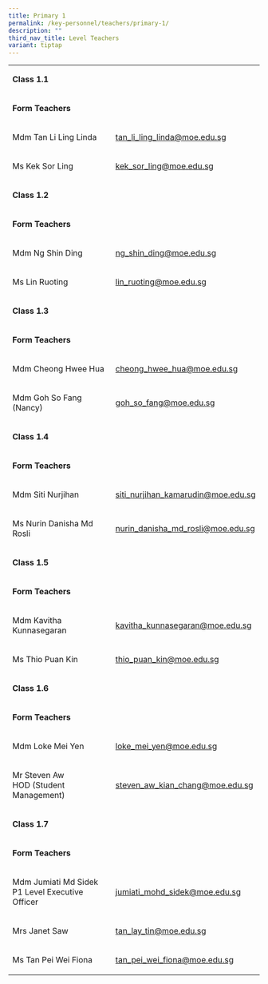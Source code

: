 ```yaml
---
title: Primary 1
permalink: /key-personnel/teachers/primary-1/
description: ""
third_nav_title: Level Teachers
variant: tiptap
---
```

<table style="minWidth: 50px">
<colgroup>
<col>
<col>
</colgroup>
<tbody>
<tr>
<td rowspan="1" colspan="2">
<p><strong>Class 1.1</strong>
</p>
</td>
</tr>
<tr>
<td rowspan="1" colspan="2">
<p><strong>Form Teachers</strong>
</p>
</td>
</tr>
<tr>
<td rowspan="1" colspan="1">
<p>Mdm Tan Li Ling Linda</p>
</td>
<td rowspan="1" colspan="1">
<p><a href="mailto:tan_li_ling_linda@moe.edu.sg" rel="noopener noreferrer nofollow" target="">tan_li_ling_linda@moe.edu.sg</a>
</p>
</td>
</tr>
<tr>
<td rowspan="1" colspan="1">
<p>Ms Kek Sor Ling</p>
</td>
<td rowspan="1" colspan="1">
<p><a href="mailto:kek_sor_ling@moe.edu.sg" rel="noopener noreferrer nofollow" target="">kek_sor_ling@moe.edu.sg</a>
</p>
</td>
</tr>
<tr>
<td rowspan="1" colspan="2">
<p><strong>Class 1.2</strong>
</p>
</td>
</tr>
<tr>
<td rowspan="1" colspan="2">
<p><strong>Form Teachers</strong>
</p>
</td>
</tr>
<tr>
<td rowspan="1" colspan="1">
<p>Mdm Ng Shin Ding</p>
</td>
<td rowspan="1" colspan="1">
<p><a href="mailto:ng_shin_ding@moe.edu.sg" rel="noopener noreferrer nofollow" target="">ng_shin_ding@moe.edu.sg</a>
</p>
</td>
</tr>
<tr>
<td rowspan="1" colspan="1">
<p>Ms Lin Ruoting</p>
</td>
<td rowspan="1" colspan="1">
<p><a href="mailto:lin_ruoting@moe.edu.sg" rel="noopener noreferrer nofollow" target="">lin_ruoting@moe.edu.sg</a>
</p>
</td>
</tr>
<tr>
<td rowspan="1" colspan="2">
<p><strong>Class 1.3</strong>
</p>
</td>
</tr>
<tr>
<td rowspan="1" colspan="2">
<p><strong>Form Teachers</strong>
</p>
</td>
</tr>
<tr>
<td rowspan="1" colspan="1">
<p>Mdm Cheong Hwee Hua</p>
</td>
<td rowspan="1" colspan="1">
<p><a href="mailto:cheong_hwee_hua@moe.edu.sg" rel="noopener noreferrer nofollow" target="">cheong_hwee_hua@moe.edu.sg</a>
</p>
</td>
</tr>
<tr>
<td rowspan="1" colspan="1">
<p>Mdm Goh So Fang (Nancy)</p>
</td>
<td rowspan="1" colspan="1">
<p><a href="mailto:goh_so_fang@moe.edu.sg" rel="noopener noreferrer nofollow" target="">goh_so_fang@moe.edu.sg</a>
</p>
</td>
</tr>
<tr>
<td rowspan="1" colspan="2">
<p><strong>Class 1.4</strong>
</p>
</td>
</tr>
<tr>
<td rowspan="1" colspan="2">
<p><strong>Form Teachers</strong>
</p>
</td>
</tr>
<tr>
<td rowspan="1" colspan="1">
<p>Mdm Siti Nurjihan</p>
</td>
<td rowspan="1" colspan="1">
<p><a href="mailto:siti_nurjihan_kamarudin@moe.edu.sg" rel="noopener noreferrer nofollow" target="">siti_nurjihan_kamarudin@moe.edu.sg</a>
</p>
</td>
</tr>
<tr>
<td rowspan="1" colspan="1">
<p>Ms Nurin Danisha Md Rosli</p>
</td>
<td rowspan="1" colspan="1">
<p><a href="mailto:nurin_danisha_md_rosli@moe.edu.sg" rel="noopener noreferrer nofollow" target="">nurin_danisha_md_rosli@moe.edu.sg</a>
</p>
</td>
</tr>
<tr>
<td rowspan="1" colspan="2">
<p><strong>Class 1.5</strong>
</p>
</td>
</tr>
<tr>
<td rowspan="1" colspan="2">
<p><strong>Form Teachers</strong>
</p>
</td>
</tr>
<tr>
<td rowspan="1" colspan="1">
<p>Mdm Kavitha Kunnasegaran</p>
</td>
<td rowspan="1" colspan="1">
<p><a href="mailto:kavitha_kunnasegaran@moe.edu.sg" rel="noopener noreferrer nofollow" target="">kavitha_kunnasegaran@moe.edu.sg</a>
</p>
</td>
</tr>
<tr>
<td rowspan="1" colspan="1">
<p>Ms Thio Puan Kin</p>
</td>
<td rowspan="1" colspan="1">
<p><a href="mailto:thio_puan_kin@moe.edu.sg" rel="noopener noreferrer nofollow" target="">thio_puan_kin@moe.edu.sg</a>
</p>
</td>
</tr>
<tr>
<td rowspan="1" colspan="2">
<p><strong>Class 1.6</strong>
</p>
</td>
</tr>
<tr>
<td rowspan="1" colspan="2">
<p><strong>Form Teachers</strong>
</p>
</td>
</tr>
<tr>
<td rowspan="1" colspan="1">
<p>Mdm Loke Mei Yen</p>
</td>
<td rowspan="1" colspan="1">
<p><a href="mailto:loke_mei_yen@moe.edu.sg" rel="noopener noreferrer nofollow" target="">loke_mei_yen@moe.edu.sg</a>
</p>
</td>
</tr>
<tr>
<td rowspan="1" colspan="1">
<p>Mr Steven Aw
<br>HOD (Student Management)</p>
</td>
<td rowspan="1" colspan="1">
<p><a href="mailto:steven_aw_kian_chang@moe.edu.sg" rel="noopener noreferrer nofollow" target="">steven_aw_kian_chang@moe.edu.sg</a>
</p>
</td>
</tr>
<tr>
<td rowspan="1" colspan="2">
<p><strong>Class 1.7</strong>
</p>
</td>
</tr>
<tr>
<td rowspan="1" colspan="2">
<p><strong>Form Teachers</strong>
</p>
</td>
</tr>
<tr>
<td rowspan="1" colspan="1">
<p>Mdm Jumiati Md Sidek
<br>P1 Level Executive Officer</p>
</td>
<td rowspan="1" colspan="1">
<p><a href="mailto:jumiati_mohd_sidek@moe.edu.sg" rel="noopener noreferrer nofollow" target="">jumiati_mohd_sidek@moe.edu.sg</a>
</p>
</td>
</tr>
<tr>
<td rowspan="1" colspan="1">
<p>Mrs Janet Saw</p>
</td>
<td rowspan="1" colspan="1">
<p><a href="mailto:tan_lay_tin@moe.edu.sg" rel="noopener noreferrer nofollow" target="">tan_lay_tin@moe.edu.sg</a>
</p>
</td>
</tr>
<tr>
<td rowspan="1" colspan="1">
<p>Ms Tan Pei Wei Fiona</p>
</td>
<td rowspan="1" colspan="1">
<p><a href="mailto:tan_pei_wei_fiona@moe.edu.sg" rel="noopener noreferrer nofollow" target="">tan_pei_wei_fiona@moe.edu.sg</a>
</p>
</td>
</tr>
</tbody>
</table>
<p></p>
<p></p>